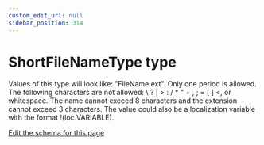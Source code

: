 ```yaml
---
custom_edit_url: null
sidebar_position: 314
---
```

# ShortFileNameType type
Values of this type will look like: "FileName.ext". Only one period is allowed. The following characters are not allowed: \ ? | > : / * " + , ; = [ ] <, or whitespace. The name cannot exceed 8 characters and the extension cannot exceed 3 characters. The value could also be a localization variable with the format !(loc.VARIABLE).

[Edit the schema for this page](https://github.com/wixtoolset/web/blob/master/src/xsd4/wix.xsd)